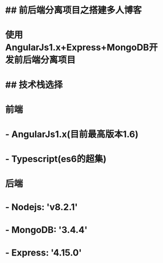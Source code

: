 # \#\# 前后端分离项目之搭建多人博客

# 

# 使用AngularJs1.x+Express+MongoDB开发前后端分离项目

# 

# \#\# 技术栈选择

# 

# 前端

# - AngularJs1.x\(目前最高版本1.6\) 

# - Typescript\(es6的超集\)

# 

# 后端

# - Nodejs: 'v8.2.1'

# - MongoDB: '3.4.4'

# - Express: '4.15.0'

# 



# 

# 




